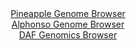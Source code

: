 <div id="Pineapple_Genome_Browser" align="center">
  <a href="https://igv.org/app/?sessionURL=blob:zZJdb9owGIX_i6VWmxTyCQmJVE30CworrKUZa6sqepM4wapjp7YJBMR_n1dt2s0qlYtNk3xhv_54zzl.dqjBQhLOUIRc0.mZjoMMJJd8PYeqpngKFZYoKoBKbCCBCywwyzCKdqgAqSC._axvLpWqZWRZRNWdCljJTemZUMGWM1hLM.OVdcYphZQLUFxI61RAwy1SNp01TqGuTd3bM3tWDgosoPWSM8mtGrMyWev3kl.lpMSMVzipVlSRVwGJ1qM15mYBnwaL.SDLsJQT3F7lJ4PJ1eCrdxE_DP2zh3g2WsT.4nhOSgZqJfDJkXu5WszATWdDNh65p0fu6fI.9rt8grneOy.PvPPji01NBJYnTuD0vX7QD3s6HsJyvPmfnOtBDnR_XU7EcC1pMxJunG.0Yad96U.7w.qlun7D.d5AlGcrzQPKliKIHNvwbN_ouX7nx9TpG7Yd6nwEJyh6fDKQEpA96.OPO6TaWlODJH5ZvQJkIC5yLFDUCW07cMLQ7XWDrh2Gzt7YoZWgfy_cy_g2DGx34Lp.UhCqNNJ5IlktTWDMbLLCLLcHpgkzPp6mt3f3l8vRbBQH7sNN1oXz7dDjf8zS1_5169cP1Ebfo.ifcPceIaZKD4XtuR22d5yWbXkxn.SzKS2.xOObb2eb7f2b8RwWTcFFBUqf1xW9_ElbA4IAU7rQEElSQolqFzpFvkaR43oaWpRxyjWFSJTpB9uwDadnf_wNp7d_2n8H">Pineapple Genome Browser</a>
</div>
<div id="Alphonso_Genome_Browser" align="center">
  <a href="https://igv.org/app/?sessionURL=blob:zZJda9swFIb_iyBlA8eW7Dj.gDLyvfQjbZp5KSnFKLbsaLUlV1KcuCH_fWrZ2E0vmouNgS6kw5HO.756DqAmQlLOQAhsE7kmQsAAcsN3C1xWBZnhkkgQZriQxACCZEQQlhAQHkCGpcLR3ZW.uVGqkqFlUVW1S8xybkrHxCV.4QzvpJnw0hrwosBrLrDiQlp9gWtu0bxu78gaV5WpZzuma6VYYQsX1YYzya2KsDze6ffi36U4J4yXJC63haJvAmKtR2tMzQx_6S0XvSQhUl6SZpqe9y6nve_OKFpNuoNVdPN1GXWXZwuaM6y2gpx_y.9vm_Fg5mX.fpv2O.OrpmX3ycibXPBdyxmejfYVFUSeIw_5ju9Dx9fRUJaS_f_kWi96onMPZdKf3v6YMdkfiouUzRqxnFwPgmT0ru8AHA1Q8GSrSQDJRnghgoYDu4Zrd9uvW.QbEAY6HcEpCB8eDaAETp50.8MBqKbSvABJnrdv6BiAi5QIELYDCD0UBLbb8TowCNDROICtKP5etOPoLvCg3bPtbpzRQmmY01iySpqYMbNOMjN_OTFLdVMGWdmZd1ZRTVdRyx4_jTbPqnRtId6n6DUnPfztA7XVj2j6J9x9RIip1qfCdjl2I3Q330f3wyBitzSV9mKc5818_m48HajNnhZNxkWJle7XFX38xVuNBcVM6UJNJV3TgqpmqVPkOxAi29HYgoQXXHMIRL7.BA1oIBd._oOnc3w8_gQ-">Alphonso Genome Browser</a>
</div>


<div id="DAF_Genomics_Browser" align="center">
  <a href="https://igv.org/app/?sessionURL=blob:tZFra9swFIb_iyD9ZDu2fIsNYThr2mXd2q2Zl9FSwqkt2VptyZXk5Ub..4TXMdgoY9CBJCTO5X11ngP6RqRigqMUYccLHc9DFlK12Cyh7RpyCS1RKKXQKGIhSSiRhBcEpQdEQWnIr9.ZylrrTqXjcQnUrggXLSuUo3wHOluJXtfEpNrYgRb2gsNGOYVoTbKGMTRdLbgSYygKopTtjjvCq_UGzPEzth5aknXbN5oNqmtjwhgrHQrGLeMl2f7FyH9QNou9ylbLbKi_ILtFOc0uFtlnf57fnEevb_KrN6s8Wp0sWcVB95JMz_e0.1S9_TL3RvhsN6cft4GfMKoX1f17MfJPT.bbjkmipl7sTfxJnEQYHS3UiKI3EFBRSy_1AivGEwsHgf109cPITEEKhtLbOwtpCcWDSb89IL3rDCqkyGM_ULOQkCWRKLUT1429JMFhEAduknhH64B62bwwy7P8OoldnGEcOffQGn3KmmGARujP4EuB_K2z2f8Kqpntmf6Q78qHMOm_nra8mVzBTISXIzwLngFloWc_RoVsQZvQj.cTFmiMXku4_sXFP94dvwM-">DAF Genomics Browser</a>
</div>
